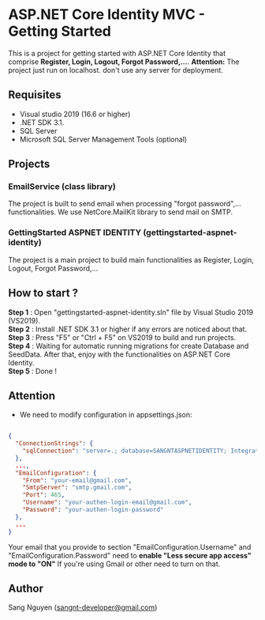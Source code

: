 # ASP.NET Core Identity MVC - Getting Started

This is a project for getting started with ASP.NET Core Identity that comprise **Register, Login, Logout, Forgot Password,...**.
**Attention:** The project just run on localhost. don't use any server for deployment.

## Requisites

- Visual studio 2019 (16.6 or higher)
- .NET SDK 3.1.
- SQL Server
- Microsoft SQL Server Management Tools (optional)

## Projects

### EmailService (class library)
The project is built to send email when processing "forgot password",... functionalities. We use NetCore.MailKit library to send mail on SMTP.

### GettingStarted ASPNET IDENTITY (gettingstarted-aspnet-identity)
The project is a main project to build main functionalities as Register, Login, Logout, Forgot Password,...

## How to start ?

**Step 1** : Open "gettingstarted-aspnet-identity.sln" file by Visual Studio 2019 (VS2019).<br/>
**Step 2** : Install .NET SDK 3.1 or higher if any errors are noticed about that.<br/>
**Step 3** : Press "F5" or "Ctrl + F5" on VS2019 to build and run projects. <br/>
**Step 4** : Waiting for automatic running migrations for create Database and SeedData. After that, enjoy with the functionalities on ASP.NET Core Identity. <br/>
**Step 5** : Done !

## Attention
- We need to modify configuration in appsettings.json:

```json

{
  "ConnectionStrings": {
    "sqlConnection": "server=.; database=SANGNTASPNETIDENTITY; Integrated Security=true"
  },
  ...,
  "EmailConfiguration": {
    "From": "your-email@gmail.com",
    "SmtpServer": "smtp.gmail.com",
    "Port": 465,
    "Username": "your-authen-login-email@gmail.com",
    "Password": "your-authen-login-password"
  },
  ...
}
```
Your email that you provide to section "EmailConfiguration.Username" and "EmailConfiguration.Password" need to **enable "Less secure app access" mode to "ON"** If you're using Gmail or other need to turn on that.

## Author
Sang Nguyen (sangnt-developer@gmail.com)
